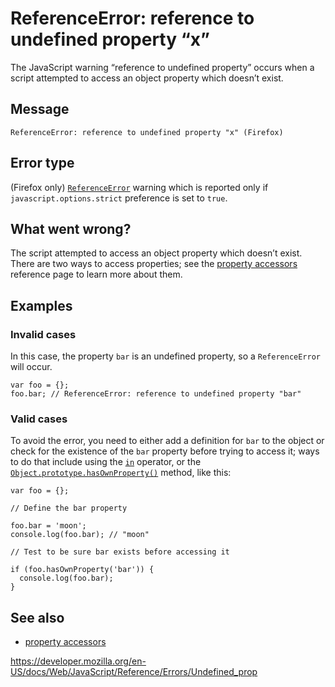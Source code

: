 ReferenceError: reference to undefined property “x”
===================================================

The JavaScript warning “reference to undefined property” occurs when a script attempted to access an object property which doesn’t exist.

Message
-------

    ReferenceError: reference to undefined property "x" (Firefox)

Error type
----------

(Firefox only) [`ReferenceError`](../global_objects/referenceerror) warning which is reported only if `javascript.options.strict` preference is set to `true`.

What went wrong?
----------------

The script attempted to access an object property which doesn’t exist. There are two ways to access properties; see the [property accessors](../operators/property_accessors#0) reference page to learn more about them.

Examples
--------

### Invalid cases

In this case, the property `bar` is an undefined property, so a `ReferenceError` will occur.

    var foo = {};
    foo.bar; // ReferenceError: reference to undefined property "bar"

### Valid cases

To avoid the error, you need to either add a definition for `bar` to the object or check for the existence of the `bar` property before trying to access it; ways to do that include using the [`in`](../operators/in) operator, or the [`Object.prototype.hasOwnProperty()`](../global_objects/object/hasownproperty) method, like this:

    var foo = {};

    // Define the bar property

    foo.bar = 'moon';
    console.log(foo.bar); // "moon"

    // Test to be sure bar exists before accessing it

    if (foo.hasOwnProperty('bar')) {
      console.log(foo.bar);
    }

See also
--------

-   [property accessors](../operators/property_accessors#0)

<a href="https://developer.mozilla.org/en-US/docs/Web/JavaScript/Reference/Errors/Undefined_prop" class="_attribution-link">https://developer.mozilla.org/en-US/docs/Web/JavaScript/Reference/Errors/Undefined_prop</a>
